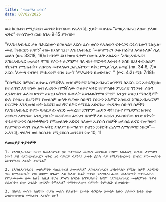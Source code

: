 ```yaml
---
title: 'ተጨማሪ ሀሳብ'
date: 07/02/2025
---
```


ወደ ክርስቶስ የሚያደርስ መንገድ ከተባለው የኤለን ጂ. ኋይት መጽሐፍ “እግዚአብሔር ለሰው ያለው ፍቅር” የተሰኘውን ርዕስ ከገጽ 9-15 ያንብቡ።

"የእግዚአብሔር ቃል ባሕርይውን ይገልጻል። እርሱ ራሱ ወሰን የሌለውን ፍቅሩንና ርኅራኄውን ገልጿል። ሙሴ ‘ክብርህን አሳየኝ’ ብሎ በጸለየ ጊዜ፣ እግዚአብሔር ‘መልካምነቴን ሁሉ በፊትህ አሳልፋለሁ’ ሲል መለሰ (ዘጸ. 33:18, 19)። ክብሩም ይህ ነው። ጌታም በሙሴ ፊት አለፈና፡- 'እግዚአብሔር፥ እግዚአብሔር መሐሪ፥ ሞገስ ያለው፥ ታጋሽም፥ ባለ ብዙ ቸርነትና እውነት፥ እስከ ሺህ ትውልድም ቸርነትን የሚጠብቅ፥ አበሳንና መተላለፍን ኃጢአትንም ይቅር የሚል’ ሲል አወጀ (ዘጸ. 34:6, 7)። እርሱ 'ለቍጣ የዘገየ፥ ምሕረቱም የበዛ ነው'፣ 'ምሕረትን ይወድዳልና' '' (ዮና. 4፡2፣ ሚክ 7፡18)።

"በሰማይና በምድር ሊቆጠሩ በማይችሉ መልካምነቶቹ እግዚአብሔር ልባችንን ከእርሱ ጋር አቆራኝቷል። በተፈጥሮ እና የሰው ልብ ሊረዳው በሚችለው ጥልቅና ፍቅር የተሞላበት ምድራዊ ግንኙነት ራሱን ሊገልጥልን ፈለገ። ሆኖም እነዚህ ፍቅሩን በሙላት አይገልጹትም። ምንም እንኳን እነዚህ ማስረጃዎች ሁሉ የተሰጡ ቢሆንም፣ የመልካም ጠላት የሆነው ሰይጣን የሰውን አእምሮ አሳወረ፣ እግዚአብሔርንም በፍርሃት እንዲመለከቱት አደረገ፤ ጨካኝና ይቅር የማይል አድርገው ተረዱት። ሰይጣን ሰዎችን የእግዚአብሔር ዋናው ባሕርይ ፅኑ ፍርድ መፍረድ፣ ደግሞም ጨካኝ ዳኛ፣ ክፉና የማይምር አበዳሪ እንደሆነ አድርገው እንዲያስቡት መራቸው። ፈጣሪን በሰዎች ላይ ፍርዱን ያፈስባቸው ዘንድ በቅናት ጥፋታቸውንና ስህተታቸውን የሚመለከት አድርጎ ሳለው። ኢየሱስ በሰዎች መካከል ሊኖር የመጣው፣ የአምላክን ወሰን የሌለው ፍቅር ለዓለም በመግለጥ፣ ይህንን ድቅድቅ ጨለማ ለማስወገድ ነበር።”—ኤለን ጂ. ዋይት፣ ወደ ክርስቶስ የሚያደርስ መንገድ፣ ገጽ 10, 11

**የመወያያ ጥያቄዎች**

`1. የእግዚአብሔር ክብር ከመልካምነቱ ጋር የተጣመረ መሆኑን መገንዘብ በጣም አስፈላጊ የሆነው ለምንድን ነው? ይህ የእግዚአብሔርን ፍቅር እና ባሕርይ ሳያጎላ፣ ታላቅ ኃይሉ ላይ የሚያተኩረውን የክብር ሥነ-መለኮት አስተምህሮ እንዴት ያርማል?`

`2. የእግዚአብሔርን መልካምነት ተጠራጥረህ ታውቃለህ? እግዚአብሔርን እንከተላለን የሚሉ ሰዎች አንዳንድ ጊዜ በሚያደርጉት ነገር ወይም በዓለም ላይ ካለው ክፋት የተነሳ የእግዚአብሔርን መልካምነት የተጠራጠረ የምታውቀው ሰው አለ? ለዚህ ጥያቄ ምላሽ እንዴት አገኘህለት? እናም በእግዚአብሔር መልካምነት ጥያቄ ያደረበትን ሰው እንዴት መርዳት ትችላለህ? የሚቀጥለውን ሳምንት ትምህርት ይመልከቱ።`

`3. በክፍል ውስጥ ለሰኞው ጥያቄ መልስ ይፈልጉ። የታላቁ ተጋድሎ እውነታ አሁን ያለውን ክፋት ሁሉ እንድናስተውል የሚረዳን እንዴት ነው?`